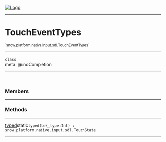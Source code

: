 
[![Logo](../../../../../../images/logo.png)](../../../../../../api/index.html)

---



<h1>TouchEventTypes</h1>
<small>`snow.platform.native.input.sdl.TouchEventTypes`</small>



---

`class`
<span class="meta">
<br/>meta: @:noCompletion
</span>


---

&nbsp;
&nbsp;



<h3>Members</h3> <hr/>





<h3>Methods</h3> <hr/><span class="method apipage">
            <a name="typed"><a class="lift" href="#typed">typed</a></a><span class="inline-block static">static</span><code class="signature apipage">typed(te\_type:Int<span></span>) : snow.platform.native.input.sdl.TouchState</code><br/><span class="small_desc_flat"></span>
        </span>
    





---

&nbsp;
&nbsp;
&nbsp;
&nbsp;